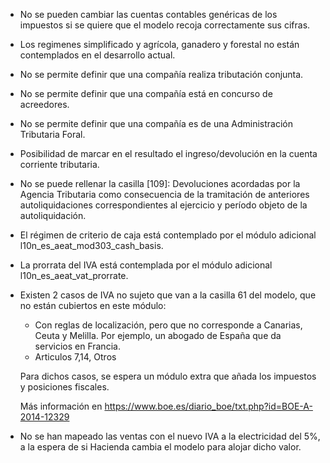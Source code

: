 - No se pueden cambiar las cuentas contables genéricas de los impuestos
  si se quiere que el modelo recoja correctamente sus cifras.

- Los regimenes simplificado y agrícola, ganadero y forestal no están
  contemplados en el desarrollo actual.

- No se permite definir que una compañía realiza tributación conjunta.

- No se permite definir que una compañía está en concurso de acreedores.

- No se permite definir que una compañía es de una Administración
  Tributaria Foral.

- Posibilidad de marcar en el resultado el ingreso/devolución en la
  cuenta corriente tributaria.

- No se puede rellenar la casilla \[109\]: Devoluciones acordadas por la
  Agencia Tributaria como consecuencia de la tramitación de anteriores
  autoliquidaciones correspondientes al ejercicio y período objeto de la
  autoliquidación.

- El régimen de criterio de caja está contemplado por el módulo
  adicional l10n_es_aeat_mod303_cash_basis.

- La prorrata del IVA está contemplada por el módulo adicional
  l10n_es_aeat_vat_prorrate.

- Existen 2 casos de IVA no sujeto que van a la casilla 61 del modelo,
  que no están cubiertos en este módulo:

  - Con reglas de localización, pero que no corresponde a Canarias,
    Ceuta y Melilla. Por ejemplo, un abogado de España que da servicios
    en Francia.
  - Articulos 7,14, Otros

  Para dichos casos, se espera un módulo extra que añada los impuestos y
  posiciones fiscales.

  Más información en
  <https://www.boe.es/diario_boe/txt.php?id=BOE-A-2014-12329>

- No se han mapeado las ventas con el nuevo IVA a la electricidad del
  5%, a la espera de si Hacienda cambia el modelo para alojar dicho
  valor.
